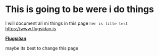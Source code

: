 # This is going to be were i do things
I will document all mi things in this page
```hér is litle test```
https://www.flugsidan.is

**[Flugsíðan](https://www.flugsidan.is)**.

maybe its best to change this page